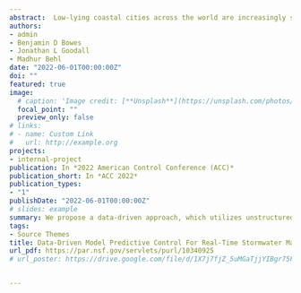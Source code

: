 ```yaml
---
abstract:  Low-lying coastal cities across the world are increasingly seeing flooding due to climate change and ac- companying sea-level rise. Many such cities rely on old and passive stormwater infrastructure which cannot cope up with the increasing flood risk. One potential solution for addressing coastal flooding is implementing active control strategies in the stormwater systems. Existing stormwater control mostly relies on rule-based strategies, which are not sufficient to manage the increasing flood risk. Model predictive control (MPC) for stormwater management has received attention for this problem. However, building physics-based models for MPC in stormwater management is very cost and time prohibitive. In this paper, we propose a data-driven approach, which utilizes unstructured state-space models for system identification and predictive control implementation. We demonstrate our results using two real stormwater network configurations, one from the Norfolk, VA region and another model of Ann Arbor region, MI, respectively using the SWMM simulator. Our results indicate that MPC outperforms rule-based strategies by up to 60% for the Norfolk system and up to 90% for the Ann Arbor system in flood management
authors:
- admin
- Benjamin D Bowes
- Jonathan L Goodall
- Madhur Behl
date: "2022-06-01T00:00:00Z"
doi: ""
featured: true
image:
  # caption: 'Image credit: [**Unsplash**](https://unsplash.com/photos/pLCdAaMFLTE)'
  focal_point: ""
  preview_only: false
# links:
# - name: Custom Link
#   url: http://example.org
projects:
- internal-project
publication: In *2022 American Control Conference (ACC)*
publication_short: In *ACC 2022*
publication_types:
- "1"
publishDate: "2022-06-01T00:00:00Z"
# slides: example
summary: We propose a data-driven approach, which utilizes unstructured state-space models for system identification and predictive control implementation.
tags:
- Source Themes
title: Data-Driven Model Predictive Control For Real-Time Stormwater Management
url_pdf: https://par.nsf.gov/servlets/purl/10340925
# url_poster: https://drive.google.com/file/d/1X7j7fjZ_5uMGaTjjYIBgr75FSJEmYaB0/view?usp=sharing


---
```


<!-- {{% callout note %}}
Click the *Cite* button above to demo the feature to enable visitors to import publication metadata into their reference management software.
{{% /callout %}}

{{% callout note %}}
Click the *Slides* button above to demo Academic's Markdown slides feature.
{{% /callout %}}

Supplementary notes can be added here, including [code and math](https://sourcethemes.com/academic/docs/writing-markdown-latex/). -->

